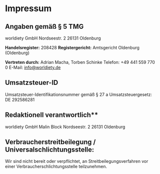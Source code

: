 # Impressum

## Angaben gemäß § 5 TMG

worldiety GmbH
Nordseestr. 2
26131 Oldenburg

**Handelsregister:** 208428
**Registergericht:** Amtsgericht Oldenburg (Oldenburg)


**Vertreten durch:**
Adrian Macha, Torben Schinke
Telefon: +49 441 559 770 0
E-Mail: info@worldiety.de

## Umsatzsteuer-ID
Umsatzsteuer-Identifikationsnummer gemäß § 27 a Umsatzsteuergesetz:
DE 292586281

## Redaktionell verantwortlich**

worldiety GmbH
Malin Block
Nordseestr. 2
26131 Oldenburg

## Verbraucherstreitbeilegung / Universalschlichtungsstelle:

Wir sind nicht bereit oder verpflichtet, an Streitbeilegungsverfahren vor einer Verbraucherschlichtungsstelle teilzunehmen.